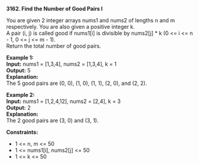 **3162. Find the Number of Good Pairs I**  

You are given 2 integer arrays nums1 and nums2 of lengths n and m respectively. You are also given a positive integer k.  
A pair (i, j) is called good if nums1[i] is divisible by nums2[j] * k (0 <= i <= n - 1, 0 <= j <= m - 1).  
Return the total number of good pairs.  

**Example 1:**  
**Input:** nums1 = [1,3,4], nums2 = [1,3,4], k = 1  
**Output:** 5  
**Explanation:**  
The 5 good pairs are (0, 0), (1, 0), (1, 1), (2, 0), and (2, 2).  

**Example 2:**  
**Input:** nums1 = [1,2,4,12], nums2 = [2,4], k = 3  
**Output:** 2  
**Explanation:**  
The 2 good pairs are (3, 0) and (3, 1).  

**Constraints:**  
- 1 <= n, m <= 50
- 1 <= nums1[i], nums2[j] <= 50
- 1 <= k <= 50